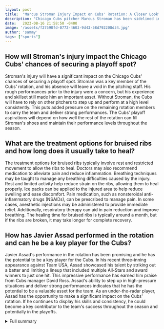```yaml
---
layout: post
title:  "Marcus Stroman Injury Impact on Cubs' Rotation: A Closer Look"
description: "Chicago Cubs pitcher Marcus Stroman has been sidelined indefinitely with a cartilage fracture in his right rib. This injury has significant implications for the Cubs' rotation and their playoff prospects. In this article, we delve into the diagnosis, symptoms, and treatment of Stroman's injury, while also highlighting the impressive performance of under-the-radar player Javier Assad. Join us as we examine Stroman's career and social media presence, and discuss the challenges the Cubs are facing. Please note that the information provided here is not medical advice."
date:   2023-08-16 21:58:50 -0400
image: '/assets/f27590fd-0772-4603-9d43-58d792208d34.jpg'
author: 'sammy'
tags: ["sports"]
---
```


## How will Stroman's injury impact the Chicago Cubs' chances of securing a playoff spot?
Stroman's injury will have a significant impact on the Chicago Cubs' chances of securing a playoff spot. Stroman was a key member of the Cubs' rotation, and his absence will leave a void in the pitching staff. His rough performances prior to the injury were a concern, but his experience and skillset still made him an important asset. Without Stroman, the Cubs will have to rely on other pitchers to step up and perform at a high level consistently. This puts added pressure on the remaining rotation members to carry the team and deliver strong performances. The Cubs' playoff aspirations will depend on how well the rest of the rotation can fill Stroman's shoes and maintain their performance levels throughout the season.

## What are the treatment options for bruised ribs and how long does it usually take to heal?
The treatment options for bruised ribs typically involve rest and restricted movement to allow the ribs to heal. Doctors may also recommend medication to alleviate pain and reduce inflammation. Breathing techniques may be taught to manage any breathing difficulties caused by the injury. Rest and limited activity help reduce strain on the ribs, allowing them to heal properly. Ice packs can be applied to the injured area to help reduce swelling and ease discomfort. Pain medication, such as nonsteroidal anti-inflammatory drugs (NSAIDs), can be prescribed to manage pain. In some cases, anesthetic injections may be administered to provide immediate relief. Additionally, respiratory therapy can aid in pain reduction and improve breathing. The healing time for bruised ribs is typically around a month, but if the ribs are broken, it may take longer for complete recovery.

## How has Javier Assad performed in the rotation and can he be a key player for the Cubs?
Javier Assad's performance in the rotation has been promising and he has the potential to be a key player for the Cubs. In his recent three-inning appearance against Team USA, Assad showcased his talent by striking out a batter and limiting a lineup that included multiple All-Stars and award winners to just one hit. This impressive performance has earned him praise from Cubs manager David Ross. Assad's ability to step up in high-pressure situations and deliver strong performances indicates that he has the potential to be a valuable asset for the team. As an under-the-radar player, Assad has the opportunity to make a significant impact on the Cubs' rotation. If he continues to display his skills and consistency, he could become a key contributor to the team's success throughout the season and potentially in the playoffs.


<details>
        <summary>Full summary</summary>
<p>Chicago Cubs pitcher Marcus Stroman has been sidelined indefinitely with a cartilage fracture in his right rib, according to team sources. Stroman, who had been scheduled to pitch against the White Sox, experienced discomfort in his ribs and hasn't pitched since July 31. This injury is a blow to the Cubs' rotation, as Stroman had a rough month prior to his injury. It is still unclear how long Stroman will be out, but in the meantime, right-hander Javier Assad will take his place in the rotation.</p>
<p>The diagnosis of a cartilage fracture in the rib requires rest and restricted movement to heal. A doctor may recommend medication or specific breathing techniques if the injury affects breathing. Ribs have an important job protecting the lungs, heart, and chest cavity, and any trauma to the chest can result in bruised, cracked, or fractured ribs.</p>
<p>The symptoms of a bruised rib include chest pain that worsens when inhaling, laughing, coughing, or sneezing. Other symptoms may include tenderness, swelling, visible bruise, and chest muscle spasms. It is important to note that broken ribs have similar symptoms, but imaging tests are required for a diagnosis.</p>
<p>The most common cause of a bruised rib is a blow to the chest, but there are other causes such as car accidents, direct contact in sports, falls from a height, excessive coughing, and strenuous activities. If someone experiences rib pain when breathing or coughing, worsening pain after an injury, or shortness of breath, it is important to see a doctor as ignoring the pain could lead to lung damage or respiratory problems.</p>
<p>Treatment options for bruised ribs include rest, activity restriction, ice, pain medication, and anesthetic injections. Respiratory therapy can also help reduce pain and improve breathing. The healing time for bruised ribs is usually within a month, but longer if the ribs are broken.</p>
<p>In addition to Stroman's injury, the Chicago Cubs are facing other challenges. The team is currently in week 21 of the MLB season and their playoff picture is uncertain. The Cubs' performance in the coming weeks will determine their chances of securing a playoff spot.</p>
<p>Despite the setbacks, there are positive developments for the Cubs. Javier Assad, who is taking Stroman's place in the rotation, impressed in a recent three-inning performance against Team USA. Assad struck out a batter and held the U.S. lineup, which included multiple All-Stars and award winners, to just one hit. Cubs manager David Ross praised Assad's performance and believes that under-the-radar players like Assad can have a big impact on the team.</p>
<p>As for Stroman, he has had an impressive career so far. The 32-year-old pitcher, born on May 1, 1991, has played for multiple teams including the Toronto Blue Jays, New York Mets, and now the Chicago Cubs. He has 111 strikeouts this season and 1,083 strikeouts over his career. Stroman is known for his pitch speed, averaging 95.1 mph with his fastball against Team USA.</p>
<p>Off the field, Stroman is active on social media and can be found on Twitter at STR0 and on Instagram at str0sh0w. He goes by the nicknames Stro-Show and HDMH.</p>
<p>Despite this setback, the Cubs remain determined to push forward and secure their spot in the playoffs. The team is hoping for a swift recovery for Stroman and the continued success of players like Assad.</p>
<p>Disclaimer: The information provided in this article is for general informational purposes only. It is not intended as medical advice and should not be relied upon as a substitute for consultations with qualified health professionals.</p>
</details>